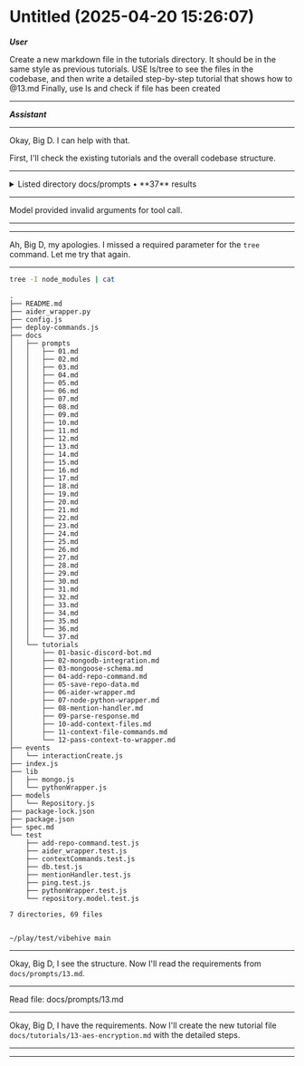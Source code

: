 <!-- Generated by SpecStory -->

# Untitled (2025-04-20 15:26:07)

_**User**_

Create a new markdown file in the tutorials directory. It should be in the same style as previous tutorials. USE ls/tree to see the files in the codebase, and then write a detailed step-by-step tutorial that shows how to 
@13.md 
Finally, use ls and check if file has been created

---

_**Assistant**_



---

Okay, Big D. I can help with that.

First, I'll check the existing tutorials and the overall codebase structure.

---

<details>
            <summary>Listed directory docs/prompts • **37** results</summary>
        
| Name |
|-------|
| 📄 `37.md` |
| 📄 `36.md` |
| 📄 `35.md` |
| 📄 `34.md` |
| 📄 `33.md` |
| 📄 `32.md` |
| 📄 `31.md` |
| 📄 `30.md` |
| 📄 `29.md` |
| 📄 `28.md` |
| 📄 `27.md` |
| 📄 `26.md` |
| 📄 `25.md` |
| 📄 `24.md` |
| 📄 `23.md` |
| 📄 `22.md` |
| 📄 `21.md` |
| 📄 `01.md` |
| 📄 `20.md` |
| 📄 `19.md` |
| 📄 `18.md` |
| 📄 `17.md` |
| 📄 `16.md` |
| 📄 `15.md` |
| 📄 `14.md` |
| 📄 `13.md` |
| 📄 `12.md` |
| 📄 `11.md` |
| 📄 `10.md` |
| 📄 `09.md` |
| 📄 `08.md` |
| 📄 `07.md` |
| 📄 `06.md` |
| 📄 `05.md` |
| 📄 `04.md` |
| 📄 `03.md` |
| 📄 `02.md` |

</details>

---

Model provided invalid arguments for tool call.

---



---

Ah, Big D, my apologies. I missed a required parameter for the `tree` command. Let me try that again.

---

```bash
tree -I node_modules | cat
```

```
.
├── README.md
├── aider_wrapper.py
├── config.js
├── deploy-commands.js
├── docs
│   ├── prompts
│   │   ├── 01.md
│   │   ├── 02.md
│   │   ├── 03.md
│   │   ├── 04.md
│   │   ├── 05.md
│   │   ├── 06.md
│   │   ├── 07.md
│   │   ├── 08.md
│   │   ├── 09.md
│   │   ├── 10.md
│   │   ├── 11.md
│   │   ├── 12.md
│   │   ├── 13.md
│   │   ├── 14.md
│   │   ├── 15.md
│   │   ├── 16.md
│   │   ├── 17.md
│   │   ├── 18.md
│   │   ├── 19.md
│   │   ├── 20.md
│   │   ├── 21.md
│   │   ├── 22.md
│   │   ├── 23.md
│   │   ├── 24.md
│   │   ├── 25.md
│   │   ├── 26.md
│   │   ├── 27.md
│   │   ├── 28.md
│   │   ├── 29.md
│   │   ├── 30.md
│   │   ├── 31.md
│   │   ├── 32.md
│   │   ├── 33.md
│   │   ├── 34.md
│   │   ├── 35.md
│   │   ├── 36.md
│   │   └── 37.md
│   └── tutorials
│       ├── 01-basic-discord-bot.md
│       ├── 02-mongodb-integration.md
│       ├── 03-mongoose-schema.md
│       ├── 04-add-repo-command.md
│       ├── 05-save-repo-data.md
│       ├── 06-aider-wrapper.md
│       ├── 07-node-python-wrapper.md
│       ├── 08-mention-handler.md
│       ├── 09-parse-response.md
│       ├── 10-add-context-files.md
│       ├── 11-context-file-commands.md
│       └── 12-pass-context-to-wrapper.md
├── events
│   └── interactionCreate.js
├── index.js
├── lib
│   ├── mongo.js
│   └── pythonWrapper.js
├── models
│   └── Repository.js
├── package-lock.json
├── package.json
├── spec.md
└── test
    ├── add-repo-command.test.js
    ├── aider_wrapper.test.js
    ├── contextCommands.test.js
    ├── db.test.js
    ├── mentionHandler.test.js
    ├── ping.test.js
    ├── pythonWrapper.test.js
    └── repository.model.test.js

7 directories, 69 files


~/play/test/vibehive main

```

---

Okay, Big D, I see the structure. Now I'll read the requirements from `docs/prompts/13.md`.

---

Read file: docs/prompts/13.md

---

Okay, Big D, I have the requirements. Now I'll create the new tutorial file `docs/tutorials/13-aes-encryption.md` with the detailed steps.

---



---

